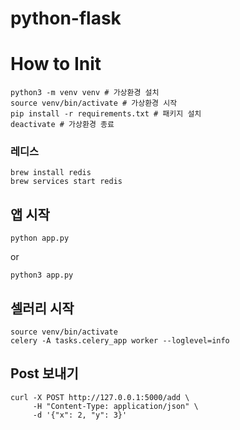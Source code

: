 # python-flask

# How to Init
```shell
python3 -m venv venv # 가상환경 설치
source venv/bin/activate # 가상환경 시작
pip install -r requirements.txt # 패키지 설치
deactivate # 가상환경 종료
```
### 레디스
```shell
brew install redis
brew services start redis
```

## 앱 시작
```shell
python app.py
```
or
```shell
python3 app.py
```

## 셀러리 시작
```shell
source venv/bin/activate 
celery -A tasks.celery_app worker --loglevel=info
```

## Post 보내기
```shell
curl -X POST http://127.0.0.1:5000/add \
     -H "Content-Type: application/json" \
     -d '{"x": 2, "y": 3}'
```